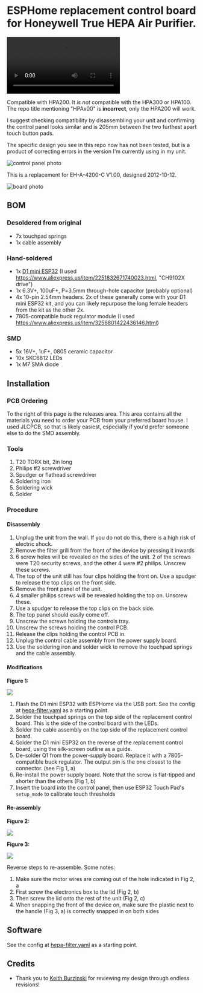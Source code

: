 # ESPHome replacement control board for Honeywell True HEPA Air Purifier.

![demo](docs/demo.mp4)

Compatible with HPA200. It *is not* compatible with the HPA300 or HPA100. The repo title mentioning "HPAx00" is **incorrect**, only the HPA200 will work.

I suggest checking compatibility by disassembling your unit and confirming the control panel looks similar and is 205mm between the two furthest apart touch button pads.

The specific design you see in this repo now has not
been tested, but is a product of correcting errors in the version I'm currently
using in my unit.

![control panel photo](./controls.jpg)

This is a replacement for EH-A-4200-C V1.00, designed 2012-10-12.

![board photo](./cropped.jpg)

## BOM

### Desoldered from original

- 7x touchpad springs
- 1x cable assembly

### Hand-soldered

- 1x [D1 mini ESP32](https://github.com/r0oland/ESP32_mini_KiCad_Library) (I used https://www.aliexpress.us/item/2251832671740023.html, "CH9102X drive")
- 1x 6.3V+, 100uF+, P=3.5mm through-hole capacitor (probably optional)
- 4x 10-pin 2.54mm headers. 2x of these generally come with your D1 mini ESP32 kit, and you can likely repurpose the long female headers from the kit as the other 2x.
- 7805-compatible buck regulator module (I used https://www.aliexpress.us/item/3256801422436146.html)

### SMD

- 5x 16V+, 1uF+, 0805 ceramic capacitor
- 10x SKC6812 LEDs
- 1x M7 SMA diode

## Installation

### PCB Ordering

To the right of this page is the releases area. This area contains all the
materials you need to order your PCB from your preferred board house. I used
JLCPCB, so that is likely easiest, especially if you'd prefer someone else to
do the SMD assembly.

### Tools

1. T20 TORX bit, 2in long
2. Philips #2 screwdriver
3. Spudger or flathead screwdriver
4. Soldering iron
5. Soldering wick
6. Solder

### Procedure

#### Disassembly

1. Unplug the unit from the wall. If you do not do this, there is a high risk of electric shock.
1. Remove the filter grill from the front of the device by pressing it inwards
1. 6 screw holes will be revealed on the sides of the unit. 2 of the screws were T20 security screws, and the other 4 were #2 philips. Unscrew these screws.
1. The top of the unit still has four clips holding the front on. Use a spudger to release the top clips on the front side.
1. Remove the front panel of the unit.
1. 4 smaller philips screws will be revealed holding the top on. Unscrew these.
1. Use a spudger to release the top clips on the back side.
1. The top panel should easily come off.
1. Unscrew the screws holding the controls tray.
1. Unscrew the screws holding the control PCB.
1. Release the clips holding the control PCB in.
1. Unplug the control cable assembly from the power supply board.
1. Use the soldering iron and solder wick to remove the touchpad springs and the cable assembly.

#### Modifications

**Figure 1:**

![](docs/fig_1.jpg)

1. Flash the D1 mini ESP32 with ESPHome via the USB port. See the config at [hepa-filter.yaml](./hepa-filter.yaml) as a starting point.
1. Solder the touchpad springs on the top side of the replacement control board. This is the side of the control board with the LEDs.
1. Solder the cable assembly on the top side of the replacement control board.
1. Solder the D1 mini ESP32 on the reverse of the replacement control board, using the silk-screen outline as a guide.
1. De-solder Q1 from the power-supply board. Replace it with a 7805-compatible buck regulator. The output pin is the one closest to the connector. (see Fig 1, a)
1. Re-install the power supply board. Note that the screw is flat-tipped and shorter than the others (Fig 1, b)
1. Insert the board into the control panel, then use ESP32 Touch Pad's `setup_mode` to calibrate touch thresholds

#### Re-assembly

**Figure 2:**

![](docs/fig_2.jpg)

**Figure 3:**

![](docs/fig_3.jpg)

Reverse steps to re-assemble. Some notes:

1. Make sure the motor wires are coming out of the hole indicated in Fig 2, a
1. First screw the electronics box to the lid (Fig 2, b)
1. Then screw the lid onto the rest of the unit (Fig 2, c)
1. When snapping the front of the device on, make sure the plastic next to the handle (Fig 3, a) is correctly snapped in on both sides


## Software

See the config at [hepa-filter.yaml](./hepa-filter.yaml) as a starting point.

## Credits

- Thank you to [Keith Burzinski](https://github.com/kbx81) for reviewing my design through endless revisions!
